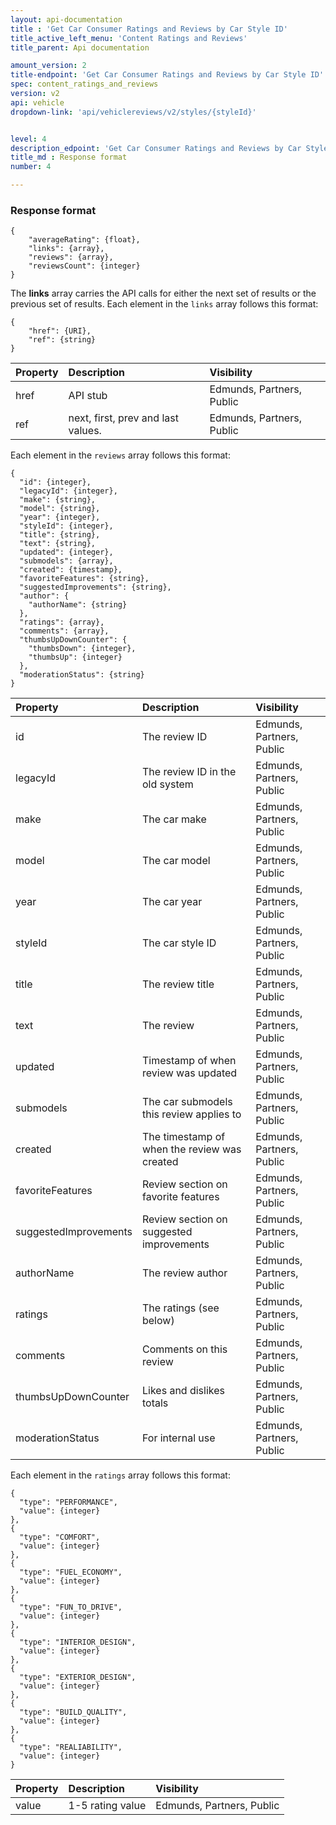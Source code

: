 ```yaml
---
layout: api-documentation
title : 'Get Car Consumer Ratings and Reviews by Car Style ID'
title_active_left_menu: 'Content Ratings and Reviews'
title_parent: Api documentation

amount_version: 2
title-endpoint: 'Get Car Consumer Ratings and Reviews by Car Style ID'
spec: content_ratings_and_reviews
version: v2
api: vehicle
dropdown-link: 'api/vehiclereviews/v2/styles/{styleId}'


level: 4
description_edpoint: 'Get Car Consumer Ratings and Reviews by Car Style ID'
title_md : Response format
number: 4

---
```


### Response format
    
    {
        "averageRating": {float},
        "links": {array},
        "reviews": {array},
        "reviewsCount": {integer}
    }

The **links** array carries the API calls for either the next set of results or the previous set of results. Each element in the <code>links</code> array follows this format:

    {
        "href": {URI},
        "ref": {string}
    }
    
| Property      | Description                                               | Visibility                |
|:--------------|:----------------------------------------------------------|:------------------------- |
| href          | API stub                                                  | Edmunds, Partners, Public |
| ref           | next, first, prev and last values.                        | Edmunds, Partners, Public |
    
Each element in the <code>reviews</code> array follows this format:

    {
      "id": {integer},
      "legacyId": {integer},
      "make": {string},
      "model": {string},
      "year": {integer},
      "styleId": {integer},
      "title": {string},
      "text": {string},
      "updated": {integer},
      "submodels": {array},
      "created": {timestamp},
      "favoriteFeatures": {string},
      "suggestedImprovements": {string},
      "author": {
        "authorName": {string}
      },
      "ratings": {array},
      "comments": {array},
      "thumbsUpDownCounter": {
        "thumbsDown": {integer},
        "thumbsUp": {integer}
      },
      "moderationStatus": {string}
    }
    
| Property              | Description                                               | Visibility                | 
|:----------------------|:----------------------------------------------------------|:------------------------- | 
| id                    | The review ID                                             | Edmunds, Partners, Public | 
| legacyId              | The review ID in the old system                           | Edmunds, Partners, Public | 
| make                  | The car make                                              | Edmunds, Partners, Public | 
| model                 | The car model                                             | Edmunds, Partners, Public | 
| year                  | The car year                                              | Edmunds, Partners, Public | 
| styleId               | The car style ID                                          | Edmunds, Partners, Public | 
| title                 | The review title                                          | Edmunds, Partners, Public | 
| text                  | The review                                                | Edmunds, Partners, Public | 
| updated               | Timestamp of when review was updated                      | Edmunds, Partners, Public | 
| submodels             | The car submodels this review applies to                  | Edmunds, Partners, Public | 
| created               | The timestamp of when the review was created              | Edmunds, Partners, Public | 
| favoriteFeatures      | Review section on favorite features                       | Edmunds, Partners, Public | 
| suggestedImprovements | Review section on suggested improvements                  | Edmunds, Partners, Public | 
| authorName            | The review author                                         | Edmunds, Partners, Public | 
| ratings               | The ratings (see below)                                   | Edmunds, Partners, Public | 
| comments              | Comments on this review                                   | Edmunds, Partners, Public | 
| thumbsUpDownCounter   | Likes and dislikes totals                                 | Edmunds, Partners, Public | 
| moderationStatus      | For internal use                                          | Edmunds, Partners, Public | 

Each element in the <code>ratings</code> array follows this format:

    {
      "type": "PERFORMANCE",
      "value": {integer}
    },
    {
      "type": "COMFORT",
      "value": {integer}
    },
    {
      "type": "FUEL_ECONOMY",
      "value": {integer}
    },
    {
      "type": "FUN_TO_DRIVE",
      "value": {integer}
    },
    {
      "type": "INTERIOR_DESIGN",
      "value": {integer}
    },
    {
      "type": "EXTERIOR_DESIGN",
      "value": {integer}
    },
    {
      "type": "BUILD_QUALITY",
      "value": {integer}
    },
    {
      "type": "REALIABILITY",
      "value": {integer}
    }

| Property      | Description                                               | Visibility                |
|:--------------|:----------------------------------------------------------|:------------------------- |
| value         | 1-5 rating value                                          | Edmunds, Partners, Public |



    